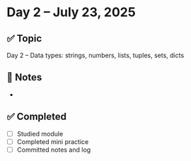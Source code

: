 # Day 2 – July 23, 2025

## ✅ Topic
Day 2 – Data types: strings, numbers, lists, tuples, sets, dicts

## 📝 Notes
- 

## ✅ Completed
- [ ] Studied module
- [ ] Completed mini practice
- [ ] Committed notes and log
